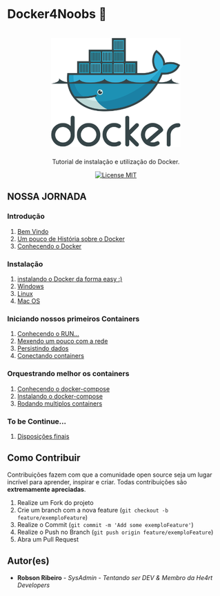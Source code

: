 # Docker4Noobs 🐳

<h1 align="center">
  <img src="./images/docker.svg" alt="Docker logo" width=300>
</h1>

<p align="center">Tutorial de instalação e utilização do Docker.</p>

<p align="center">
  <a href="https://opensource.org/licenses/MIT">
    <img src="https://img.shields.io/badge/License-MIT-blue.svg" alt="License MIT">
  </a>
</p>

## NOSSA JORNADA

### Introdução

1. [Bem Vindo](./1-Introducao/1-bem-vindo.md)
2. [Um pouco de História sobre o Docker](./1-Introducao/2-um-pouco-de-historia-sobre-o-docker.md)
3. [Conhecendo o Docker](./1-Introducao/3-conhecendo-o-docker.md)

### Instalação

1. [instalando o Docker da forma easy :)](./2-Instalacao/1-instalacao-easy-mode.md)
2. [Windows](./2-Instalacao/2-instalacao-no-windows.md)
3. [Linux](./2-Instalacao/3-instalacao-no-linux.md)
4. [Mac OS](./2-Instalacao/4-instalacao-no-osx.md)

### Iniciando nossos primeiros Containers

1. [Conhecendo o RUN...](./3-Rodando-Containers/1-Conhecendo-o-run.md)
2. [Mexendo um pouco com a rede](./3-Rodando-Containers/2-Mexendo-um-pouco-com-a-rede.md)
3. [Persistindo dados](./3-Rodando-Containers/3-Persistindo-dados.md)
4. [Conectando containers](./3-Rodando-Containers/4-Conectando-containers.md)

### Orquestrando melhor os containers

1. [Conhecendo o docker-compose](./4-Orquestrando/1-Conhecendo-o-docker-compose.md)
2. [Instalando o docker-compose](./4-Orquestrando/2-Instalacao-docker-compose.md)
3. [Rodando multiplos containers](./4-Orquestrando/3-Rodando-multiplos-containers.md)

### To be Continue...

1. [Disposições finais](./5-Final/1-Disposicoes-finais.md)

## Como Contribuir

Contribuições fazem com que a comunidade open source seja um lugar incrível para aprender, inspirar e criar. Todas contribuições
são **extremamente apreciadas**.

1. Realize um Fork do projeto
2. Crie um branch com a nova feature (`git checkout -b feature/exemploFeature`)
3. Realize o Commit (`git commit -m 'Add some exemploFeature'`)
4. Realize o Push no Branch (`git push origin feature/exemploFeature`)
5. Abra um Pull Request

## Autor(es)

- **Robson Ribeiro** - _SysAdmin - Tentando ser DEV & Membro da He4rt Developers_
